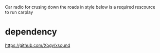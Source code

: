 Car radio for crusing down the roads in style
below is a required rescource to run carplay

# dependency
https://github.com/Xogy/xsound
